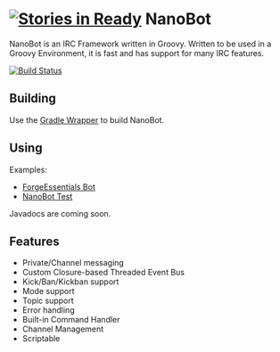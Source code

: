 [![Stories in Ready](https://badge.waffle.io/DirectMyFile/NanoBot.png?label=ready)](https://waffle.io/DirectMyFile/NanoBot)
NanoBot
=======

NanoBot is an IRC Framework written in Groovy. Written to be used in a Groovy Environment, it is fast and has support for many IRC features.

[![Build Status](https://minetweak.ci.cloudbees.com/job/NanoBot/badge/icon)](https://minetweak.ci.cloudbees.com/job/NanoBot/)

Building
--------

Use the [Gradle Wrapper](http://www.gradle.org/docs/current/userguide/gradle_wrapper.html) to build NanoBot.

Using
-----

Examples:
- [ForgeEssentials Bot](https://github.com/ForgeEssentials/cloaked-octo-robot)
- [NanoBot Test](https://github.com/DirectMyFile/NanoBot/blob/master/src/main/groovy/TestNanoBot.groovy)

Javadocs are coming soon.

Features
--------

- Private/Channel messaging
- Custom Closure-based Threaded Event Bus
- Kick/Ban/Kickban support
- Mode support
- Topic support
- Error handling
- Built-in Command Handler
- Channel Management
- Scriptable
